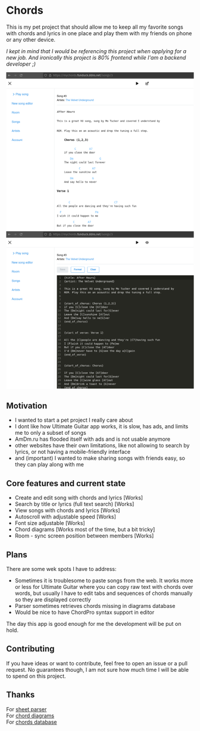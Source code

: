 # Chords
This is my pet project that should allow me to keep all my favorite songs with chords and lyrics in one place and play them with my friends on phone or any other device.

*I kept in mind that I would be referencing this project when applying for a new job. And ironically this project is 80% frontend while I'am a backend developer ;)*

![Song view](image.png)
![Editor](image-1.png)


## Motivation
* I wanted to start a pet project I really care about
* I dont like how Ultimate Guitar app works, it is slow, has ads, and limits me to only a subset of songs
* AmDm.ru has flooded itself with ads and is not usable anymore
* other websites have their own limitations, like not allowing to search by lyrics, or not having a mobile-friendly interface
* and (important) I wanted to make sharing songs with friends easy, so they can play along with me

## Core features and current state
* Create and edit song with chords and lyrics [Works]
* Search by title or lyrics (full text search) [Works]
* View songs with chords and lyrics [Works]
* Autoscroll with adjustable speed [Works]
* Font size adjustable [Works]
* Chord diagrams [Works most of the time, but a bit tricky]
* Room - sync screen position between members [Works]

## Plans
There are some wek spots I have to address:
* Sometimes it is troublesome to paste songs from the web. It works more or less for Ultimate Guitar where you can copy raw text with chords over words, but usually I have to edit tabs and sequences of chords manually so they are displayed correctly
* Parser sometimes retrieves chords missing in diagrams database
* Would be nice to have ChordPro syntax support in editor 

The day this app is good enough for me the development will be put on hold.

## Contributing
If you have ideas or want to contribute, feel free to open an issue or a pull request. No guarantees though, I am not sure how much time I will be able to spend on this project.

## Thanks
For [sheet parser](https://github.com/martijnversluis/ChordSheetJS)  
For [chord diagrams](https://github.com/techies23/react-chords)  
For [chords database](https://github.com/tombatossals/react-chords)